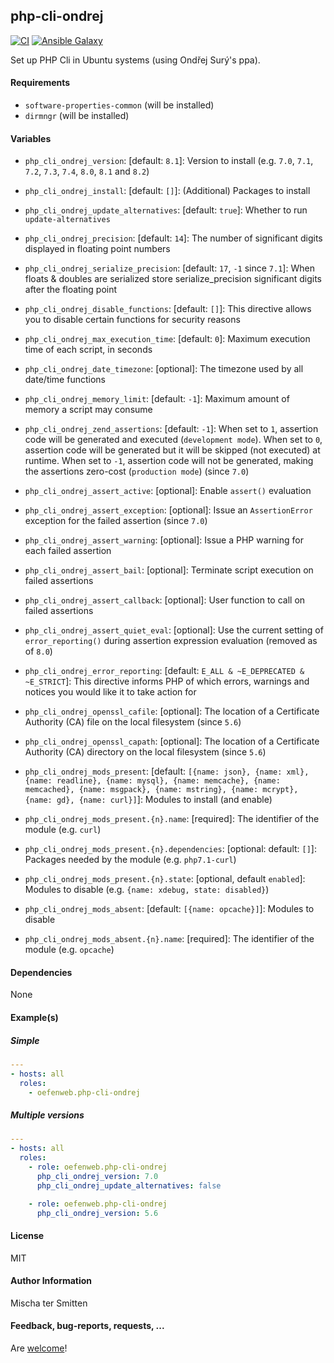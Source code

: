 ## php-cli-ondrej

[![CI](https://github.com/Oefenweb/ansible-php-cli-ondrej/workflows/CI/badge.svg)](https://github.com/Oefenweb/ansible-php-cli-ondrej/actions?query=workflow%3ACI)
[![Ansible Galaxy](http://img.shields.io/badge/ansible--galaxy-php--56--cli-blue.svg)](https://galaxy.ansible.com/Oefenweb/php_cli_ondrej)

Set up PHP Cli in Ubuntu systems (using Ondřej Surý's ppa).

#### Requirements

* `software-properties-common` (will be installed)
* `dirmngr` (will be installed)

#### Variables

* `php_cli_ondrej_version`: [default: `8.1`]: Version to install (e.g. `7.0`, `7.1`, `7.2`, `7.3`, `7.4`, `8.0`, `8.1` and `8.2`)

* `php_cli_ondrej_install`: [default: `[]`]: (Additional) Packages to install

* `php_cli_ondrej_update_alternatives`: [default: `true`]: Whether to run `update-alternatives`

* `php_cli_ondrej_precision`: [default: `14`]: The number of significant digits displayed in floating point numbers
* `php_cli_ondrej_serialize_precision`: [default: `17`, `-1` since `7.1`]: When floats & doubles are serialized store serialize_precision significant digits after the floating point
* `php_cli_ondrej_disable_functions`: [default: `[]`]: This directive allows you to disable certain functions for security reasons
* `php_cli_ondrej_max_execution_time`: [default: `0`]: Maximum execution time of each script, in seconds
* `php_cli_ondrej_date_timezone`: [optional]: The timezone used by all date/time functions
* `php_cli_ondrej_memory_limit`: [default: `-1`]: Maximum amount of memory a script may consume
* `php_cli_ondrej_zend_assertions`: [default: `-1`]: When set to `1`, assertion code will be generated and executed (`development mode`). When set to `0`, assertion code will be generated but it will be skipped (not executed) at runtime. When set to `-1`, assertion code will not be generated, making the assertions zero-cost (`production mode`) (since `7.0`)
* `php_cli_ondrej_assert_active`: [optional]: Enable `assert()` evaluation
* `php_cli_ondrej_assert_exception`: [optional]: Issue an `AssertionError` exception for the failed assertion (since `7.0`)
* `php_cli_ondrej_assert_warning`: [optional]: Issue a PHP warning for each failed assertion
* `php_cli_ondrej_assert_bail`: [optional]: Terminate script execution on failed assertions
* `php_cli_ondrej_assert_callback`: [optional]: User function to call on failed assertions
* `php_cli_ondrej_assert_quiet_eval`: [optional]: Use the current setting of `error_reporting()` during assertion expression evaluation (removed as of `8.0`)
* `php_cli_ondrej_error_reporting`: [default: `E_ALL & ~E_DEPRECATED & ~E_STRICT`]: This directive informs PHP of which errors, warnings and notices you would like it to take action for
* `php_cli_ondrej_openssl_cafile`: [optional]: The location of a Certificate Authority (CA) file on the local filesystem (since `5.6`)
* `php_cli_ondrej_openssl_capath`: [optional]: The location of a Certificate Authority (CA) directory on the local filesystem (since `5.6`)

* `php_cli_ondrej_mods_present`: [default: `[{name: json}, {name: xml}, {name: readline}, {name: mysql}, {name: memcache}, {name: memcached}, {name: msgpack}, {name: mstring}, {name: mcrypt}, {name: gd}, {name: curl}]`]: Modules to install (and enable)
* `php_cli_ondrej_mods_present.{n}.name`: [required]: The identifier of the module (e.g. `curl`)
* `php_cli_ondrej_mods_present.{n}.dependencies`: [optional: default: `[]`]: Packages needed by the module (e.g. `php7.1-curl`)
* `php_cli_ondrej_mods_present.{n}.state`: [optional, default `enabled`]: Modules to disable (e.g. `{name: xdebug, state: disabled}`)

* `php_cli_ondrej_mods_absent`: [default: `[{name: opcache}]`]: Modules to disable
* `php_cli_ondrej_mods_absent.{n}.name`: [required]: The identifier of the module (e.g. `opcache`)

#### Dependencies

None

#### Example(s)

##### Simple

```yaml
---
- hosts: all
  roles:
    - oefenweb.php-cli-ondrej
```

##### Multiple versions

```yaml
---
- hosts: all
  roles:
    - role: oefenweb.php-cli-ondrej
      php_cli_ondrej_version: 7.0
      php_cli_ondrej_update_alternatives: false

    - role: oefenweb.php-cli-ondrej
      php_cli_ondrej_version: 5.6
```

#### License

MIT

#### Author Information

Mischa ter Smitten

#### Feedback, bug-reports, requests, ...

Are [welcome](https://github.com/Oefenweb/ansible-php-cli-ondrej/issues)!
